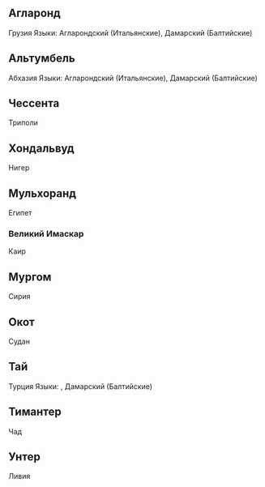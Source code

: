 ## Агларонд

Грузия
Языки: Агларондский (Итальянские), Дамарский (Балтийские)

## Альтумбель

Абхазия
Языки: Агларондский (Итальянские), Дамарский (Балтийские)

## Чессента

Триполи

## Хондальвуд

Нигер


## Мульхоранд

Египет

### Великий Имаскар

Каир

## Мургом

Сирия

## Окот

Судан

## Тай

Турция
Языки: , Дамарский (Балтийские)

## Тимантер

Чад

## Унтер

Ливия

